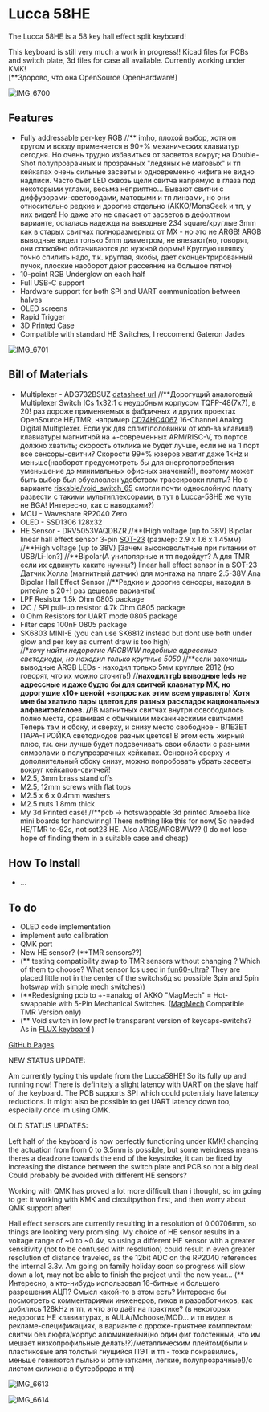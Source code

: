# Lucca 58HE
The Lucca 58HE is a 58 key hall effect split keyboard!

This keyboard is still very much a work in progress!! Kicad files for PCBs and switch plate, 3d files for case all available. Currently working under KMK!  
[**Здорово, что она OpenSource OpenHardware!]

![IMG_6700](https://github.com/user-attachments/assets/aa22d8b3-7bef-4428-90fe-1be624bb01be)

## Features

- Fully addressable per-key RGB
//** imho, плохой выбор, хотя он кругом и всюду применяется в 90+% механических клавиатур сегодня. Но очень трудно избавиться от засветов вокруг; на Double-Shot полупрозрачных и прозрачных "ледяных не матовых" и тп кейкапах очень сильные засветы и одновременно нифига не видно надписи. Часто бьёт LED сквозь щели свитча напрямую в глаза под некоторыми углами, весьма неприятно... Бывают свитчи с диффузорами-световодами, матовыми и тп линзами, но они относительно редкие и дорогие отдельно (AKKO/MonsGeek и тп, у них видел! Но даже это не спасает от засветов в дефолтном варианте, осталась надежда на выводные 2*3*4 square/круглые 3mm как в старых свитчах полноразмерных от MX - но это не  ARGB! ARGB выводные видел только 5mm диаметром, не влезают(но, говорят, они спокойно обтачиваются до нужной формы! Круглую шляпку точно спилить надо, т.к. круглая, якобы, дает сконцентрированный пучок, плоские наоборот дают рассеяние на большое пятно)
- 10-point RGB Underglow on each half
- Full USB-C support
- Hardware support for both SPI and UART communication between halves
- OLED screens
- Rapid Trigger
- 3D Printed Case
- Compatible with standard HE Switches, I reccomend Gateron Jades

![IMG_6701](https://github.com/user-attachments/assets/d41b9f8e-27c2-444f-80f4-b9e1a3898853)

## Bill of Materials

- Multiplexer - ADG732BSUZ [datasheet url](https://www.analog.com/media/en/technical-documentation/data-sheets/adg726_732.pdf)
//**Дорогущий аналоговый Multiplexer Switch ICs  1x32:1 с неудобным корпусом TQFP-48(7x7), в 20! раз дороже применяемых в фабричных и других проектах OpenSource HE/TMR, например [CD74HC4067](https://www.ti.com/lit/ds/symlink/cd74hc4067.pdf) 16-Channel Analog Digital Multiplexer. Если уж для сплит(половинки от кол-ва клавиш!) клавиатуры магнитной на +-современных ARM/RISC-V, то портов должно хватить; скорость отклика не будет лучше, если не на 1 порт все сенсоры-свитчи?
Скорости 99+% юзеров хватит даже 1kHz и меньше(наоборот предусмотреть бы для энергопотребления уменьшение до минимальных офисных значений!), поэтому может быть выбор был обусловлен удобством трассировки платы?
Но в варианте [riskable/void_switch_65](https://github.com/riskable/void_switch_65_pct?tab=readme-ov-file) смогли почти однослойную плату развести с такими мультиплексорами, в тут в Lucca-58HE же чуть не BGA! Интересно, как с наводками?)
- MCU - Waveshare RP2040 Zero 
- OLED - SSD1306 128x32 
- HE Sensor - DRV5053VAQDBZR
//**(High voltage (up to 38V) Bipolar linear hall effect sensor 3-pin [SOT-23](https://kazus.ru/nuke/guid/packs/SOT-23/SOT-23.gif) (размер: 2.9 x 1.6 x 1.45мм)
//**High voltage (up to 38V) [Зачем высоковольтные при питании от USB/Li-Ion?]
//**Bipolar(А униполярные и тп подойдут? А для TMR если их сдвинуть каките нужны?)
linear hall effect sensor in a SOT-23 Датчик Холла (магнитный датчик) для монтажа на плате 2.5-38V Ana Bipolar Hall Effect Sensor
//**Редкие и дорогие сенсоры, находил в ритейле в 20+! раз дешевле варианты(
- LPF Resistor 1.5k Ohm 0805 package
- I2C / SPI pull-up resistor 4.7k Ohm 0805 package
- 0 Ohm Resistors for UART mode 0805 package
- Filter caps 100nF 0805 package
- SK6803 MINI-E (you can use SK6812 instead but dont use both under glow and per key as current draw is too high)\
//**хочу найти недорогие ARGBWW подобные адрессные светодиоды, но находил только крупные 5050*
//**если захочишь выводные ARGB LEDs - находил только 5мм круглые 2812 (но говорят, что их можно сточить!)
//**находил rgb выводные leds не адрессные и даже будто бы для свитчей клавиатур MX, но дорогущие х10+ ценой( +вопрос как этим всем управлять! Хотя мне бы хватило пары цветов для разных раскладок национальных алфавитов/слоев.
//**!В магнитных свитчах внутри освободилось полно места, сравнивая с обычными механическими свитчами! Теперь там и сбоку, и сверху, и снизу место свободное - ВЛЕЗЕТ ПАРА-ТРОЙКА светодиодов разных цветов! В этом есть жирный плюс, т.к. они лучше будет подсвечивать свои области с разными символами в полупрозрачных кейкапах. Основной сверху и дополнительный сбоку снизу, можно попробовать убрать засветы вокруг кейкапов-свитчей!  
- M2.5, 3mm brass stand offs 
- M2.5, 12mm screws with flat tops
- M2.5 x 6 x 0.4mm washers 
- M2.5 nuts 1.8mm thick
- My 3d Printed case!
//**pcb -> hotswappable 3d printed Amoeba like mini boards for handwiring! There nothing like this for now( So needed HE/TMR to-92s, not sot23 HE. Also ARGB/ARGBWW?? (I do not lose hope of finding them in a suitable case and cheap)

## How To Install

- ...

## To do

- OLED code implementation
- implement auto calibration
- QMK port
- New HE sensor? (**TMR sensors??)
- (** testing compatibility swap to TMR sensors without changing ? Which of them to choose? What sensor Ics used in [fun60-ultra](https://www.monsgeek.com/product/fun60-ultra/)? They are placed little not in the center of the switchsбд so possible 3pin and 5pin hotswap with simple mech switches))
- (**Redesigning pcb to +-=analog of AKKO "MagMech" = Hot-swappable with 5-Pin Mechanical Switches. ([MagMech](https://www.monsgeek.com/blog/magmech-switch-between-magnetic-switches-and-mechanical-switches-freely/) Compatible TMR Version only)
- (** Void switch in low profile transparent version of keycaps-switchs? As in [FLUX keyboard](https://fluxkeyboard.com/) )


[GitHub Pages](https://pages.github.com/).


NEW STATUS UPDATE:

Am currently typing this update from the Lucca58HE! So its fully up and running now! There is definitely a slight latency with UART on the slave half of the keyboard. The PCB supports SPI which could potentialy have latency reductions. It might also be possible to get UART latency down too, especially once im using QMK.


OLD STATUS UPDATES:

Left half of the keyboard is now perfectly functioning under KMK! changing the actuation from from 0 to 3.5mm is possible, but some weirdness means theres a deadzone towards the end of the keystroke, it can be fixed by increasing the distance between the switch plate and PCB so not a big deal. Could probably be avoided with different HE sensors?

Working with QMK has proved a lot more difficult than i thought, so im going to get it working with KMK and circuitpython first, and then worry about QMK support after!

Hall effect sensors are currently resulting in a resolution of 0.00706mm, so things are looking very promising. My choice of HE sensor results in a voltage range of ~0 to ~0.4v, so using a different HE sensor with a greater sensitivity (not to be confused with resolution) could result in even greater resolution of distance traveled, as the 12bit ADC on the RP2040 references the internal 3.3v. Am going on family holiday soon so progress will slow down a lot, may not be able to finish the project until the new year... 
(** Интересно, а кто-нибудь использовал 16-битные и большего разрешения АЦП? Смысл какой-то в этом есть? 
Интересно бы посмотреть с комментариями инженеров, гиков и разработчиков, как добились 128kHz и тп, и что это даёт на практике? 
(в некоторых недорогих HE клавиатурах, в AULA/Mchoose/MOD...  и тп видел в рекламе-спецификациях, в варианте с дороже-приятнее комплектом: свитчи без люфта/корпус алюминиевый(но один фиг толстенный, что им мешает низкопрофильные делать!?)/металлическим плейтом(были и пластиковые аля толстый гнущийся ПЭТ и тп - тоже понравились, меньше говняются пылью и отпечатками, легкие, полупрозрачные!)/с листом силикона в бутерброде и тп)



![IMG_6613](https://github.com/Maka8295/Lucca-58HE/assets/108311420/4b1c28fb-dfae-451a-887c-c89deb428f4d)


![IMG_6614](https://github.com/Maka8295/Lucca-58HE/assets/108311420/ee2d040d-f45c-473e-afe9-ba04d163128f)



